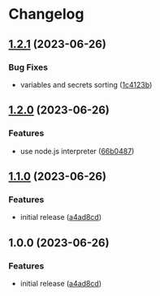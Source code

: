 # Changelog

## [1.2.1](https://github.com/teddyteh/mach-config-formatter/compare/v1.2.0...v1.2.1) (2023-06-26)


### Bug Fixes

* variables and secrets sorting ([1c4123b](https://github.com/teddyteh/mach-config-formatter/commit/1c4123ba9d006e4d1f57367d6c25a33499a54f38))

## [1.2.0](https://github.com/teddyteh/mach-config-formatter/compare/v1.1.0...v1.2.0) (2023-06-26)


### Features

* use node.js interpreter ([66b0487](https://github.com/teddyteh/mach-config-formatter/commit/66b0487b565efa6e6815e581356c1c5a14e0f0d6))

## [1.1.0](https://github.com/teddyteh/mach-config-formatter/compare/v1.0.0...v1.1.0) (2023-06-26)


### Features

* initial release ([a4ad8cd](https://github.com/teddyteh/mach-config-formatter/commit/a4ad8cd950557a2a495ad654e12aaf4d56d458f8))

## 1.0.0 (2023-06-26)


### Features

* initial release ([a4ad8cd](https://github.com/teddyteh/mach-config-formatter/commit/a4ad8cd950557a2a495ad654e12aaf4d56d458f8))
